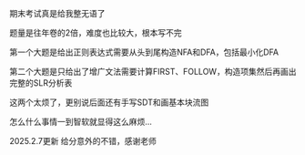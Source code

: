 期末考试真是给我整无语了

题量是往年卷的2倍，难度也比较大，根本写不完

第一个大题是给出正则表达式需要从头到尾构造NFA和DFA，包括最小化DFA

第二个大题是只给出了增广文法需要计算FIRST、FOLLOW，构造项集然后再画出完整的SLR分析表

这两个太烦了，更别说后面还有手写SDT和画基本块流图

怎么什么事情一到智软就显得这么麻烦...

2025.2.7更新
给分意外的不错，感谢老师